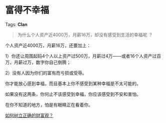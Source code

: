 # 富得不幸福

Tags: **Clan**

> 为什么个人资产近4000万，月薪16万，却没有感受到生活的幸福呢 ？



个人资产近4000万，月薪16万，还要加上：

1）你还让周围起码4个人以上资产过500万，月薪过4万——或者16个人资产过百万，月薪过万，数字你自己倒腾；

2）没有人因为你们的富有而亏损或受辱。

你才能放心感到幸福，而且基本上你不感受到某种幸福是不太可能的。

  


如果没有这两条，你何止不该感受到幸福，你应该感受到不安和害怕。

在你不知道的地方，怕是有眼睛正在看着你。

[如何树立正确的财富观？](https://www.zhihu.com/question/314627020/answer/1193533378)

